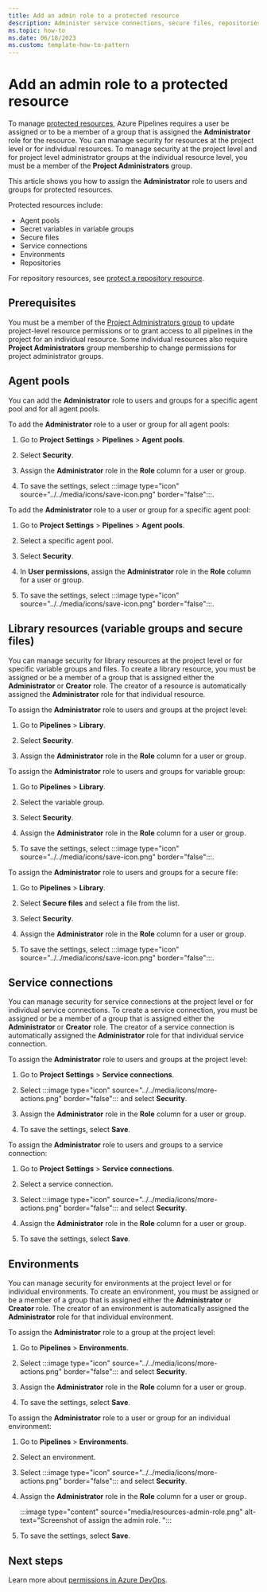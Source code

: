 ```yaml
---
title: Add an admin role to a protected resource
description: Administer service connections, secure files, repositories, agent pools, secret variables, and Environments. 
ms.topic: how-to 
ms.date: 06/18/2023
ms.custom: template-how-to-pattern
---
```


# Add an admin role to a protected resource

To manage [protected resources](../process/about-resources.md), Azure Pipelines requires a user be assigned or to be a member of a group that is assigned the **Administrator** role for the resource. You can manage security for resources at the project level or for individual resources. To manage security at the project level and for project level administrator groups at the individual resource level, you must be a member of the **Project Administrators** group.  

This article shows you how to assign the **Administrator** role to users and groups for protected resources.

Protected resources include:

* Agent pools
* Secret variables in variable groups
* Secure files
* Service connections
* Environments
* Repositories

For repository resources, see [protect a repository resource](../process/repository-resource.md). 


## Prerequisites

You must be a member of the [Project Administrators group](../../organizations/security/change-project-level-permissions.md) to update project-level resource permissions or to grant access to all pipelines in the project for an individual resource. Some individual resources also require **Project Administrators** group membership to change permissions for project administrator groups.

## Agent pools

You can add the **Administrator** role to users and groups for a specific agent pool and for all agent pools. 

To add the **Administrator** role to a user or group for all agent pools:

1. Go to **Project Settings** > **Pipelines** > **Agent pools**. 

1. Select **Security**. 

1. Assign the **Administrator** role in the **Role** column for a user or group. 
1. To save the settings, select :::image type="icon" source="../../media/icons/save-icon.png" border="false":::.

To add the **Administrator** role to a user or group for a specific agent pool:

1. Go to **Project Settings** > **Pipelines** > **Agent pools**. 

1. Select a specific agent pool. 

1. Select **Security**. 

1. In **User permissions**, assign the **Administrator** role in the **Role** column for a user or group.
1. To save the settings, select :::image type="icon" source="../../media/icons/save-icon.png" border="false":::.

## Library resources (variable groups and secure files)

You can manage security for library resources at the project level or for specific variable groups and files. To create a library resource, you must be assigned or be a member of a group that is assigned either the **Administrator** or **Creator** role. The creator of a resource is automatically assigned the **Administrator** role for that individual resource.

To assign the **Administrator** role to users and groups at the project level:

1. Go to **Pipelines** > **Library**. 

1. Select **Security**.

1. Assign the **Administrator** role in the **Role** column for a user or group.

To assign the **Administrator** role to users and groups for variable group:

1. Go to **Pipelines** > **Library**. 

1. Select the variable group.
1. Select **Security**.
1. Assign the **Administrator** role in the **Role** column for a user or group.
1. To save the settings, select :::image type="icon" source="../../media/icons/save-icon.png" border="false":::.

To assign the **Administrator** role to users and groups for a secure file:

1. Go to **Pipelines** > **Library**.

1. Select **Secure files** and select a file from the list.
1. Select **Security**.
1. Assign the **Administrator** role in the **Role** column for a user or group.
1. To save the settings, select :::image type="icon" source="../../media/icons/save-icon.png" border="false":::.


## Service connections

You can manage security for service connections at the project level or for individual service connections. To create a service connection, you must be assigned or be a member of a group that is assigned either the **Administrator** or **Creator** role. The creator of a service connection is automatically assigned the **Administrator** role for that individual service connection. 

To assign the **Administrator** role to users and groups at the project level:

1. Go to **Project Settings** > **Service connections**. 

1. Select :::image type="icon" source="../../media/icons/more-actions.png" border="false"::: and select **Security**.  
1. Assign the **Administrator** role in the **Role** column for a user or group.
1. To save the settings, select **Save**.

To assign the **Administrator** role to users and groups to a service connection:

1. Go to **Project Settings** > **Service connections**. 

1. Select a service connection. 

1. Select :::image type="icon" source="../../media/icons/more-actions.png" border="false"::: and select **Security**.  

1. Assign the **Administrator** role in the **Role** column for a user or group.
1. To save the settings, select **Save**.

## Environments

You can manage security for environments at the project level or for individual environments. To create an environment, you must be assigned or be a member of a group that is assigned either the **Administrator** or **Creator** role. The creator of an environment is automatically assigned the **Administrator** role for that individual environment.

To assign the **Administrator** role to a group at the project level:

1. Go to **Pipelines** > **Environments**. 

1. Select :::image type="icon" source="../../media/icons/more-actions.png" border="false"::: and select **Security**.  

1. Assign the **Administrator** role in the **Role** column for a user or group.
1. To save the settings, select **Save**.

To assign the **Administrator** role to a user or group for an individual environment:

1. Go to **Pipelines** > **Environments**. 

1. Select an environment. 

1. Select :::image type="icon" source="../../media/icons/more-actions.png" border="false"::: and select **Security**. 

1. Assign the **Administrator** role in the **Role** column for a user or group.

    :::image type="content" source="media/resources-admin-role.png" alt-text="Screenshot of assign the admin role. ":::

1. To save the settings, select **Save**.

## Next steps

Learn more about [permissions in Azure DevOps](../../organizations/security/about-permissions.md). 


